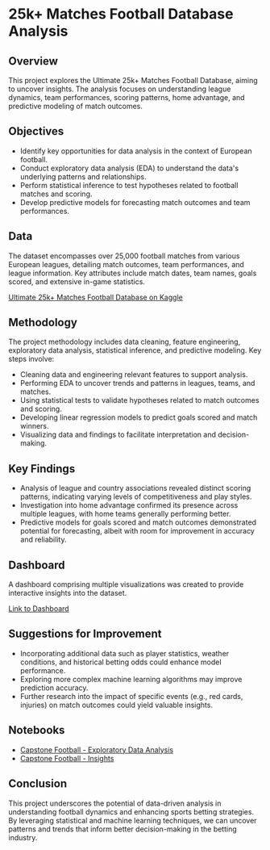 # 25k+ Matches Football Database Analysis

## Overview
This project explores the Ultimate 25k+ Matches Football Database, aiming to uncover insights. The analysis focuses on understanding league dynamics, team performances, scoring patterns, home advantage, and predictive modeling of match outcomes.

## Objectives
- Identify key opportunities for data analysis in the context of European football.
- Conduct exploratory data analysis (EDA) to understand the data's underlying patterns and relationships.
- Perform statistical inference to test hypotheses related to football matches and scoring.
- Develop predictive models for forecasting match outcomes and team performances.

## Data
The dataset encompasses over 25,000 football matches from various European leagues, detailing match outcomes, team performances, and league information. Key attributes include match dates, team names, goals scored, and extensive in-game statistics.

[Ultimate 25k+ Matches Football Database on Kaggle](https://www.kaggle.com/datasets/prajitdatta/ultimate-25k-matches-football-database-european/code)

## Methodology
The project methodology includes data cleaning, feature engineering, exploratory data analysis, statistical inference, and predictive modeling. Key steps involve:
- Cleaning data and engineering relevant features to support analysis.
- Performing EDA to uncover trends and patterns in leagues, teams, and matches.
- Using statistical tests to validate hypotheses related to match outcomes and scoring.
- Developing linear regression models to predict goals scored and match winners.
- Visualizing data and findings to facilitate interpretation and decision-making.

## Key Findings
- Analysis of league and country associations revealed distinct scoring patterns, indicating varying levels of competitiveness and play styles.
- Investigation into home advantage confirmed its presence across multiple leagues, with home teams generally performing better.
- Predictive models for goals scored and match outcomes demonstrated potential for forecasting, albeit with room for improvement in accuracy and reliability.

## Dashboard
A dashboard comprising multiple visualizations was created to provide interactive insights into the dataset.

[Link to Dashboard](https://lookerstudio.google.com/reporting/e0f75949-aa39-4748-9f7c-bc3eb57b12e3)

## Suggestions for Improvement
- Incorporating additional data such as player statistics, weather conditions, and historical betting odds could enhance model performance.
- Exploring more complex machine learning algorithms may improve prediction accuracy.
- Further research into the impact of specific events (e.g., red cards, injuries) on match outcomes could yield valuable insights.

## Notebooks
- [Capstone Football - Exploratory Data Analysis](https://github.com/TuringCollegeSubmissions/lrodri-DA.4.1/blob/master/Capstone%20Football%20-%20Exploratory%20Data%20Analysis.ipynb)
- [Capstone Football - Insights](https://github.com/TuringCollegeSubmissions/lrodri-DA.4.1/blob/master/Capstone%20Football%20-%20Insights.ipynb)

## Conclusion
This project underscores the potential of data-driven analysis in understanding football dynamics and enhancing sports betting strategies. By leveraging statistical and machine learning techniques, we can uncover patterns and trends that inform better decision-making in the betting industry.
